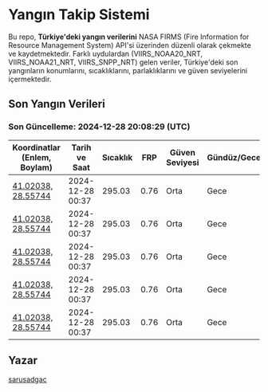 # Yangın Takip Sistemi

Bu repo, **Türkiye'deki yangın verilerini** NASA FIRMS (Fire Information for Resource Management System) API'si üzerinden düzenli olarak çekmekte ve kaydetmektedir. Farklı uydulardan (VIIRS_NOAA20_NRT, VIIRS_NOAA21_NRT, VIIRS_SNPP_NRT) gelen veriler, Türkiye'deki son yangınların konumlarını, sıcaklıklarını, parlaklıklarını ve güven seviyelerini içermektedir.

## Son Yangın Verileri
### Son Güncelleme: 2024-12-28 20:08:29 (UTC)

| Koordinatlar (Enlem, Boylam) | Tarih ve Saat | Sıcaklık | FRP | Güven Seviyesi | Gündüz/Gece |
|-----------------------------|----------------|----------|-----|----------------|-------------|
| [41.02038, 28.55744](https://www.google.com/maps?q=41.02038,28.55744) | 2024-12-28 00:37 | 295.03 | 0.76 | Orta | Gece |
| [41.02038, 28.55744](https://www.google.com/maps?q=41.02038,28.55744) | 2024-12-28 00:37 | 295.03 | 0.76 | Orta | Gece |
| [41.02038, 28.55744](https://www.google.com/maps?q=41.02038,28.55744) | 2024-12-28 00:37 | 295.03 | 0.76 | Orta | Gece |
| [41.02038, 28.55744](https://www.google.com/maps?q=41.02038,28.55744) | 2024-12-28 00:37 | 295.03 | 0.76 | Orta | Gece |
| [41.02038, 28.55744](https://www.google.com/maps?q=41.02038,28.55744) | 2024-12-28 00:37 | 295.03 | 0.76 | Orta | Gece |

## Yazar

[sarusadgac](https://x.com/sarusadgac)
